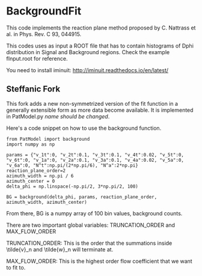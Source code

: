 # BackgroundFit
This code implements the reaction plane method proposed by C. Nattrass et al. in Phys. Rev. C 93, 044915.

This codes uses as input a ROOT file that has to contain histograms of Dphi distribution in Signal and Background regions. 
Check the example fInput.root for reference.  

You need to install iminuit:
http://iminuit.readthedocs.io/en/latest/

## Steffanic Fork
This fork adds a new non-symmetrized version of the fit function in a generally extensible form as more data become available. It is implemented in PatModel.py *name should be changed*. 

Here's a code snippet on how to use the background function. 

    from PatModel import background
    import numpy as np

    params = {"v_1t":0, "v_2t":0.1, "v_3t":0.1, "v_4t":0.02, "v_5t":0, "v_6t":0, "v_1a":0, "v_2a":0.1, "v_3a":0.1, "v_4a":0.02, "v_5a":0, "v_6a":0, "N^t":np.pi/(2*np.pi/6), "N^a":2*np.pi}
    reaction_plane_order=2
    azimuth_width = np.pi / 6
    azimuth_center = 0
    delta_phi = np.linspace(-np.pi/2, 3*np.pi/2, 100)

    BG = background(delta_phi, params, reaction_plane_order, azimuth_width, azimuth_center)
  
From there, BG is a numpy array of 100 bin values, background counts.
  
There are two important global variables: TRUNCATION_ORDER and MAX_FLOW_ORDER

TRUNCATION_ORDER: This is the order that the summations inside \tilde{v}_n and \tilde{w}_n will terminate at.

MAX_FLOW_ORDER: This is the highest order flow coefficient that we want to fit to.
  
  
  
